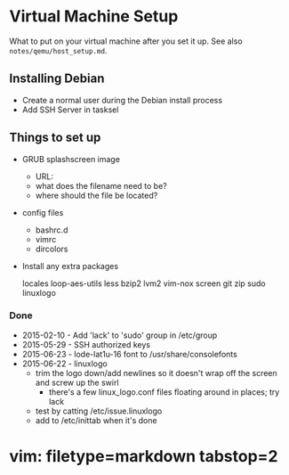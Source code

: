 # Virtual Machine Setup #

What to put on your virtual machine after you set it up.  See also
`notes/qemu/host_setup.md`.

## Installing Debian ##
- Create a normal user during the Debian install process
- Add SSH Server in tasksel

## Things to set up ##
- GRUB splashscreen image
  - URL:
  - what does the filename need to be?
  - where should the file be located?
- config files
  - bashrc.d
  - vimrc
  - dircolors
- Install any extra packages


    locales loop-aes-utils less bzip2 lvm2 vim-nox screen
    git zip sudo linuxlogo

### Done ###
- 2015-02-10 - Add 'lack' to 'sudo' group in /etc/group
- 2015-05-29 - SSH authorized keys
- 2015-06-23 - lode-lat1u-16 font to /usr/share/consolefonts
- 2015-06-22 - linuxlogo
  - trim the logo down/add newlines so it doesn't wrap off the screen and
    screw up the swirl
    - there's a few linux_logo.conf files floating around in places; try lack
  - test by catting /etc/issue.linuxlogo
  - add to /etc/inittab when it's done

# vim: filetype=markdown tabstop=2
